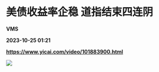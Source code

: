 # 美债收益率企稳 道指结束四连阴
**VMS**

**2023-10-25 01:21**

**https://www.yicai.com/video/101883900.html**

![](http://imgcdn.yicai.com/vms-new/2023/10/9125785d-49c6-4ee1-97c8-30d2f254e8f3_vSwl.jpg)